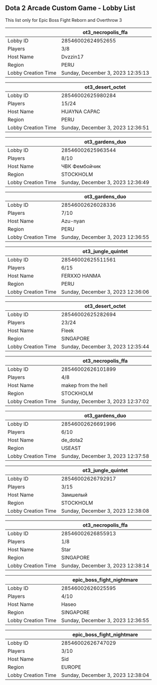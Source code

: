 ## Dota 2 Arcade Custom Game - Lobby List

This list only for Epic Boss Fight Reborn and Overthrow 3

|  | ot3_necropolis_ffa |
| ------ | ------ |
| Lobby ID | 28546002624952655 |
| Players | 3/8 |
| Host Name | Dvzzin17 |
| Region | PERU |
| Lobby Creation Time | Sunday, December 3, 2023 12:35:13 |


|  | ot3_desert_octet |
| ------ | ------ |
| Lobby ID | 28546002625980284 |
| Players | 15/24 |
| Host Name | HUAYNA CAPAC |
| Region | PERU |
| Lobby Creation Time | Sunday, December 3, 2023 12:36:51 |


|  | ot3_gardens_duo |
| ------ | ------ |
| Lobby ID | 28546002625963544 |
| Players | 8/10 |
| Host Name | ЧВК Фембойчик |
| Region | STOCKHOLM |
| Lobby Creation Time | Sunday, December 3, 2023 12:36:49 |


|  | ot3_gardens_duo |
| ------ | ------ |
| Lobby ID | 28546002626028336 |
| Players | 7/10 |
| Host Name | Azu-nyan |
| Region | PERU |
| Lobby Creation Time | Sunday, December 3, 2023 12:36:55 |


|  | ot3_jungle_quintet |
| ------ | ------ |
| Lobby ID | 28546002625511561 |
| Players | 6/15 |
| Host Name | FERXXO HANMA |
| Region | PERU |
| Lobby Creation Time | Sunday, December 3, 2023 12:36:06 |


|  | ot3_desert_octet |
| ------ | ------ |
| Lobby ID | 28546002625282694 |
| Players | 23/24 |
| Host Name | Fleek |
| Region | SINGAPORE |
| Lobby Creation Time | Sunday, December 3, 2023 12:35:44 |


|  | ot3_necropolis_ffa |
| ------ | ------ |
| Lobby ID | 28546002626101899 |
| Players | 4/8 |
| Host Name | makep from the hell |
| Region | STOCKHOLM |
| Lobby Creation Time | Sunday, December 3, 2023 12:37:02 |


|  | ot3_gardens_duo |
| ------ | ------ |
| Lobby ID | 28546002626691996 |
| Players | 6/10 |
| Host Name | de_dota2 |
| Region | USEAST |
| Lobby Creation Time | Sunday, December 3, 2023 12:37:58 |


|  | ot3_jungle_quintet |
| ------ | ------ |
| Lobby ID | 28546002626792917 |
| Players | 3/15 |
| Host Name | Замшелый |
| Region | STOCKHOLM |
| Lobby Creation Time | Sunday, December 3, 2023 12:38:08 |


|  | ot3_necropolis_ffa |
| ------ | ------ |
| Lobby ID | 28546002626855913 |
| Players | 1/8 |
| Host Name | Star |
| Region | SINGAPORE |
| Lobby Creation Time | Sunday, December 3, 2023 12:38:14 |


|  | epic_boss_fight_nightmare |
| ------ | ------ |
| Lobby ID | 28546002626025595 |
| Players | 4/10 |
| Host Name | Haseo |
| Region | SINGAPORE |
| Lobby Creation Time | Sunday, December 3, 2023 12:36:55 |


|  | epic_boss_fight_nightmare |
| ------ | ------ |
| Lobby ID | 28546002626747029 |
| Players | 3/10 |
| Host Name | Sid |
| Region | EUROPE |
| Lobby Creation Time | Sunday, December 3, 2023 12:38:04 |


